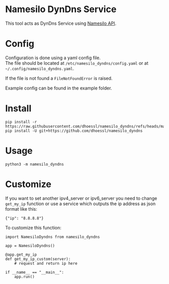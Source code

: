 # Namesilo DynDns Service

This tool acts as DynDns Service using [Namesilo API](https://github.com/dhoessl/python_namesilo_api).

# Config
Configuration is done using a yaml config file. <br>
The file should be located at `/etc/namesilo_dyndns/config.yaml` or at `~/.config/namesilo_dyndns.yaml`.

If the file is not found a `FileNotFoundError` is raised.

Example config can be found in the example folder.

# Install
```
pip install -r https://raw.githubusercontent.com/dhoessl/namesilo_dyndns/refs/heads/master/requirements.txt
pip install -U git+https://github.com/dhoessl/namesilo_dyndns
```

# Usage

`python3 -m namesilo_dyndns`

# Customize

If you want to set another ipv4_server or ipv6_server you need to change `get_my_ip` function or use a service which outputs the ip address as json format like this:
```
{"ip": "8.8.8.8"}
```

To customize this function:
```
import NamesiloDyndns from namesilo_dyndns

app = NamesiloDyndns()

@app.get_my_ip
def get_my_ip_custom(server):
    # request and return ip here

if __name__ == "__main__":
    app.run()
```
